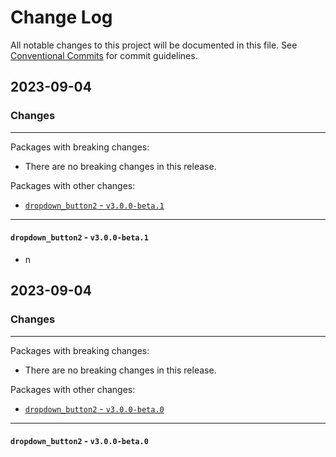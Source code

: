 # Change Log

All notable changes to this project will be documented in this file.
See [Conventional Commits](https://conventionalcommits.org) for commit guidelines.

## 2023-09-04

### Changes

---

Packages with breaking changes:

 - There are no breaking changes in this release.

Packages with other changes:

 - [`dropdown_button2` - `v3.0.0-beta.1`](#dropdown_button2---v300-beta1)

---

#### `dropdown_button2` - `v3.0.0-beta.1`

 - n


## 2023-09-04

### Changes

---

Packages with breaking changes:

 - There are no breaking changes in this release.

Packages with other changes:

 - [`dropdown_button2` - `v3.0.0-beta.0`](#dropdown_button2---v300-beta0)

---

#### `dropdown_button2` - `v3.0.0-beta.0`

